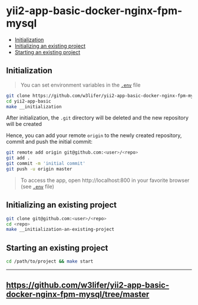 # yii2-app-basic-docker-nginx-fpm-mysql

- [Initialization](#initialization)
- [Initializing an existing project](#initializing-an-existing-project)
- [Starting an existing project](#starting-an-existing-project)

## Initialization

> You can set environment variables in the [`.env`](.env) file

``` sh
git clone https://github.com/w3lifer/yii2-app-basic-docker-nginx-fpm-mysql yii2-app-basic
cd yii2-app-basic
make __initialization
```

After initialization, the `.git` directory will be deleted and the new repository will be created

Hence, you can add your remote `origin` to the newly created repository, commit and push the initial commit:

``` sh
git remote add origin git@github.com:<user>/<repo>
git add .
git commit -m 'initial commit'
git push -u origin master
```

> To access the app, open http://localhost:800 in your favorite browser (see [`.env`](.env) file)

## Initializing an existing project

``` sh
git clone git@github.com:<user>/<repo>
cd <repo>
make __initialization-an-existing-project
```

## Starting an existing project

``` sh
cd /path/to/project && make start
```
----------------------------------------
https://github.com/w3lifer/yii2-app-basic-docker-nginx-fpm-mysql/tree/master
----------------------------------------

